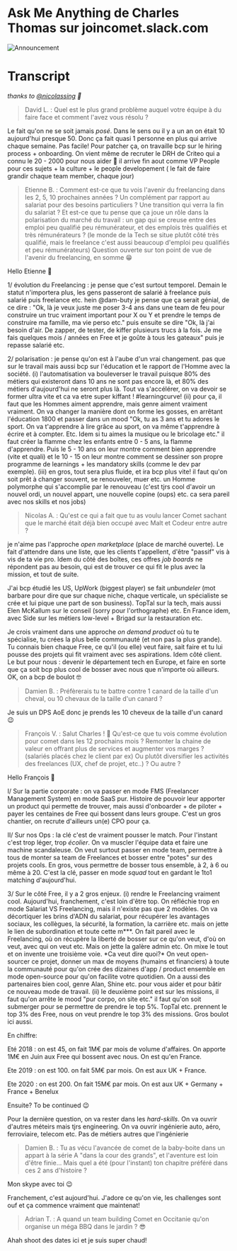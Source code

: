 # Ask Me Anything de Charles Thomas sur joincomet.slack.com

![Announcement](https://i.imgur.com/U3Dkmzl.png)

# Transcript
*thanks to [@nicolassing](https://github.com/nicolassing) :gem:*

>David L. : Quel est le plus grand problème auquel votre équipe à du faire face et comment l'avez vous résolu ?

Le fait qu'on ne se soit jamais _posé_. Dans le sens ou il y a un an on était 10 aujourd'hui presque 50. Donc ça fait quasi 1 personne en plus qui arrive chaque semaine. Pas facile! Pour patcher ça, on travaille bcp sur le hiring process + onboarding. On vient même de recruter le DRH de Criteo qui a connu le 20 - 2000 pour nous aider :slightly_smiling_face: il arrive fin aout comme VP People pour ces sujets + la culture + le people developement ( le fait de faire grandir chaque team member, chaque jour)


>Etienne B. : Comment est-ce que tu vois l'avenir du freelancing dans les 2, 5, 10 prochaines années ? Un complément par rapport au salariat pour des besoins particuliers ? Une transition qui verra la fin du salariat ?
Et est-ce que tu pense que ça joue un rôle dans la polarisation du marché du travail : un gap qui se creuse entre des emploi peu qualifié peu rémunérateur, et des emplois très qualifiés et très rémunérateurs ? (le monde de la Tech se situe plutôt côté très qualifié, mais le freelance c'est aussi beaucoup d'emploi peu qualifiés et peu rémunérateurs)
Question ouverte sur ton point de vue de l'avenir du freelancing, en somme :grin:

Hello Etienne :slightly_smiling_face:

1/ évolution du Freelancing : je pense que c'est surtout temporel. Demain le statut n'importera plus, les gens passeront de salarié à freelance puis salarié puis freelance etc. hein @dam-buty je pense que ça serait génial, de ce dire : "Ok, là je veux juste me poser 3-4 ans dans une team de feu pour construire un truc vraiment important pour X ou Y et prendre le temps de construire ma famille, ma vie perso etc." puis ensuite se dire "Ok, là j'ai besoin d'air. De zapper, de tester, de kiffer plusieurs trucs à la fois. Je me fais quelques mois / années en Free et je goûte à tous les gateaux" puis je repasse salarié etc.

2/ polarisation : je pense qu'on est à l'aube d'un vrai changement. pas que sur le travail mais aussi bcp sur l'éducation et le rapport de l'Homme avec la société. (i) l'automatisation va bouleverser le travail puisque 80% des métiers qui existeront dans 10 ans ne sont pas encore là, et 80% des métiers d'aujourd'hui ne seront plus là. Tout va s'accélérer, on va devoir se former ultra vite et ca va etre super kiffant ! #learningcurve! (ii) pour ça, il faut que les Hommes aiment apprendre, mais genre aiment vraiment vraiment. On va changer la manière dont on forme les gosses, en arrêtant l'éducation 1800 et passer dans un mood "Ok, tu as 3 ans et tu adores le sport. On va t'apprendre à lire grâce au sport, on va même t'apprendre à écrire et à compter. Etc. Idem si tu aimes la musique ou le bricolage etc." il faut créer la flamme chez les enfants entre 0 - 5 ans, la flamme d'apprendre. Puis le 5 - 10 ans on leur montre comment bien apprendre (vite et quali) et le 10 - 15 on leur montre comment se dessiner son propre programme de learnings + les mandatory skills (comme le dev par exemple). (iii) en gros, tout sera plus fluide, et ira bcp plus vite! il faut qu'on soit prêt à changer souvent, se renouveler, muer etc. un Homme polymorphe qui s'accomplie par le renouveau (c'est tjrs cool d'avoir un nouvel ordi, un nouvel appart, une nouvelle copine (oups) etc. ca sera pareil avec nos skills et nos jobs)



>Nicolas A. : Qu'est ce qui a fait que tu as voulu lancer Comet sachant que le marché était déjà bien occupé avec Malt et Codeur entre autre ?

je n'aime pas l'approche _open marketplace_ (place de marché ouverte). Le fait d'attendre dans une liste, que les clients t'appellent, d'être "passif" vis à vis de ta vie pro. Idem du côté des boîtes, ces offres _job boards_ ne répondent pas au besoin, qui est de trouver ce qui fit le plus avec la mission, et tout de suite.

J'ai bcp étudié les US, UpWork (biggest player) se fait _unbundeler_ (mot barbare pour dire que sur chaque niche, chaque verticale, un spécialiste se crée et lui pique une part de son business). TopTal sur la tech, mais aussi Elen McKallum sur le conseil (sorry pour l'orthographe) etc. En France idem, avec Side sur les métiers low-level + Brigad sur la restauration etc. 

Je crois vraiment dans une approche _on demand product_ où tu te spécialise, tu crées la plus belle communauté (et non pas la plus grande). Tu connais bien chaque Free, ce qu'il (ou elle) veut faire, sait faire et tu lui pousse des projets qui fit vraiment avec ses aspirations. Idem côté client. Le but pour nous : devenir le département tech en Europe, et faire en sorte que ça soit bcp plus cool de bosser avec nous que n'importe où ailleurs. OK, on a bcp de boulot :nerd_face:


>Damien B. : Préfèrerais tu te battre contre 1 canard de la taille d'un cheval, ou 10 chevaux de la taille d'un canard ?

Je suis un DPS AoE donc je prends les 10 cheveux de la taille d'un canard :wink:


>François V. : Salut Charles ! :slightly_smiling_face:
Qu'est-ce que tu vois comme évolution pour comet dans les 12 prochains mois ?
Remonter la chaine de valeur en offrant plus de services et augmenter vos marges ? (salariés placés chez le client par ex)
Ou plutôt diversifier les activités des freelances (UX, chef de projet, etc..) ?
Ou autre ?

Hello François :slightly_smiling_face:

I/ Sur la partie corporate : on va passer en mode FMS (Freelancer Management System) en mode SaaS pur. Histoire de pouvoir leur apporter un product qui permette de trouver, mais aussi d'onboarder + de piloter + payer les centaines de Free qui bossent dans leurs groupe. C'est un gros chantier, on recrute d'ailleurs un(e) CPO pour ça.

II/ Sur nos Ops : la clé c'est de vraiment pousser le match. Pour l'instant c'est trop léger, trop _écolier_. On va muscler l'équipe data et faire une machine scandaleuse. On veut surtout passer en mode team, permettre à tous de monter sa team de Freelances et bosser entre "potes" sur des projets cools. En gros, vous permettre de bosser tous ensemble, à 2, à 6 ou même à 20. C'est la clé, passer en mode _squad_ tout en gardant le 1to1 matching d'aujourd'hui.

3/ Sur le côté Free, il y a 2 gros enjeux. (i) rendre le Freelancing vraiment cool. Aujourd'hui, franchement, c'est loin d'être top. On réfléchie trop en mode Salariat VS Freelancing, mais il n'existe pas que 2 modèles. On va décortiquer les brins d'ADN du salariat, pour récupérer les avantages sociaux, les collègues, la sécurité, la formation, la carrière etc. mais on jette le lien de subordination et toute cette m\*\*\*. On fait pareil avec le Freelancing, où on récupère la liberté de bosser sur ce qu'on veut, d'où on veut, avec qui on veut etc. Mais on jette la galère admin etc. On mixe le tout et on invente une troisième voie. \*Ca veut dire quoi?\* On veut open-sourcer ce projet, donner un max de moyens (humains et financiers) à toute la communauté pour qu'on crée des dizaines d'app / product ensemble en mode open-source pour qu'on facilite votre quotidien. On a aussi des partenaires bien cool, genre Alan, Shine etc. pour vous aider et pour bâtir ce nouveau mode de travail. (ii) le deuxième point est sur les missions, il faut qu'on arrête le mood "pur corpo, on site etc." il faut qu'on soit submerger pour se permettre de prendre le top 5%. TopTal etc. prennent le top 3% des Free, nous on veut prendre le top 3% des missions. Gros boulot ici aussi.

En chiffre: 

Eté 2018 : on est 45, on fait 1M€ par mois de volume d'affaires. On apporte 1M€ en Juin aux Free qui bossent avec nous. On est qu'en France.

Ete 2019 : on est 100. on fait 5M€ par mois. On est aux UK + France.

Ete 2020 : on est 200. On fait 15M€ par mois. On est aux UK + Germany + France + Benelux

Ensuite? To be continued :wink:

Pour la dernière question, on va rester dans les _hard-skills_. On va ouvrir d'autres méteirs mais tjrs engineering. On va ouvrir ingénierie auto, aéro, ferroviaire, telecom etc. Pas de métiers autres que l'ingénierie


>Damien B. : Tu as vécu l'avancée de comet de la baby-boite dans un appart à la série A "dans la cour des grands", et l'aventure est loin d'être finie... Mais quel a été (pour l'instant) ton chapitre préféré dans ces 2 ans d'histoire ?

Mon skype avec toi :wink:

Franchement, c'est aujourd'hui. J'adore ce qu'on vie, les challenges sont ouf et ça commence vraiment que maintenat!


>Adrian T. : A quand un team building Comet en Occitanie qu'on organise un méga BBQ dans le jardin ? :sunglasses:

Ahah shoot des dates ici et je suis super chaud!
